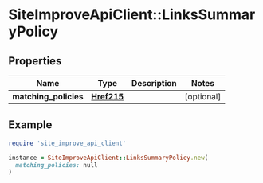 # SiteImproveApiClient::LinksSummaryPolicy

## Properties

| Name | Type | Description | Notes |
| ---- | ---- | ----------- | ----- |
| **matching_policies** | [**Href215**](Href215.md) |  | [optional] |

## Example

```ruby
require 'site_improve_api_client'

instance = SiteImproveApiClient::LinksSummaryPolicy.new(
  matching_policies: null
)
```

